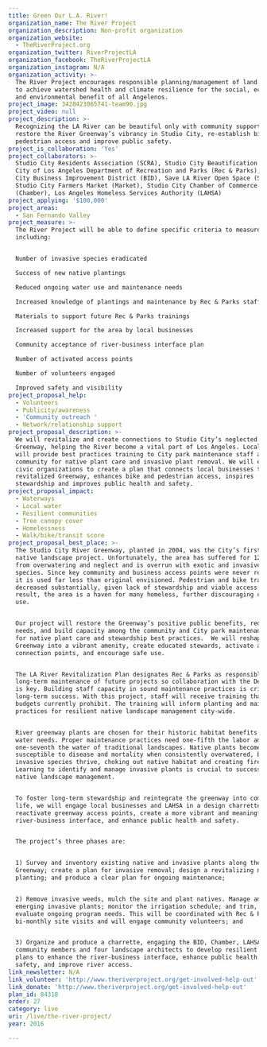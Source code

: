 ```yaml
---
title: Green Our L.A. River!
organization_name: The River Project
organization_description: Non-profit organization
organization_website:
  - TheRiverProject.org
organization_twitter: RiverProjectLA
organization_facebook: TheRiverProjectLA
organization_instagram: N/A
organization_activity: >-
  The River Project encourages responsible planning/management of land and water
  to achieve watershed health and climate resilience for the social, economic
  and environmental benefit of all Angelenos.
project_image: 3428423065741-team90.jpg
project_video: null
project_description: >-
  Recognizing the LA River can be beautiful only with community support, we will
  restore the River Greenway’s vibrancy in Studio City, re-establish bike and
  pedestrian access and improve public safety.
project_is_collaboration: 'Yes'
project_collaborators: >-
  Studio City Residents Association (SCRA), Studio City Beautification (SCBA),
  City of Los Angeles Department of Recreation and Parks (Rec & Parks), Studio
  City Business Improvement District (BID), Save LA River Open Space (SLAROS),
  Studio City Farmers Market (Market), Studio City Chamber of Commerce
  (Chamber), Los Angeles Homeless Services Authority (LAHSA)
project_applying: '$100,000'
project_areas:
  - San Fernando Valley
project_measure: >-
  The River Project will be able to define specific criteria to measure success
  including:


  Number of invasive species eradicated

  Success of new native plantings

  Reduced ongoing water use and maintenance needs

  Increased knowledge of plantings and maintenance by Rec & Parks staff

  Materials to support future Rec & Parks trainings 

  Increased support for the area by local businesses

  Community acceptance of river-business interface plan

  Number of activated access points

  Number of volunteers engaged

  Improved safety and visibility
project_proposal_help:
  - Volunteers
  - Publicity/awareness
  - 'Community outreach '
  - Network/relationship support
project_proposal_description: >-
  We will revitalize and create connections to Studio City’s neglected LA River
  Greenway, helping the River become a vital part of Los Angeles. Local experts
  will provide best practices training to City park maintenance staff and the
  community for native plant care and invasive plant removal. We will engage
  civic organizations to create a plan that connects local businesses to the
  revitalized Greenway, enhances bike and pedestrian access, inspires
  stewardship and improves public health and safety.
project_proposal_impact:
  - Waterways
  - Local water
  - Resilient communities
  - Tree canopy cover
  - Homelessness
  - Walk/bike/transit score
project_proposal_best_place: >-
  The Studio City River Greenway, planted in 2004, was the City’s first LA River
  native landscape project. Unfortunately, the area has suffered for 12 years
  from overwatering and neglect and is overrun with exotic and invasive plant
  species. Since key community and business access points were never realized,
  it is used far less than original envisioned. Pedestrian and bike traffic has
  decreased substantially, given lack of stewardship and viable access. As a
  result, the area is a haven for many homeless, further discouraging community
  use.  


  Our project will restore the Greenway’s positive public benefits, reduce water
  needs, and build capacity among the community and City park maintenance staff
  for native plant care and stewardship best practices.  We will reshape the
  Greenway into a vibrant amenity, create educated stewards, activate access and
  connection points, and encourage safe use. 


  The LA River Revitalization Plan designates Rec & Parks as responsible for
  long-term maintenance of future projects so collaboration with the Department
  is key. Building staff capacity in sound maintenance practices is critical to
  long-term success. With this project, staff will receive training that City
  budgets currently prohibit. The training will inform planting and maintenance
  practices for resilient native landscape management city-wide. 


  River greenway plants are chosen for their historic habitat benefits and low
  water needs. Proper maintenance practices need one-fifth the labor and
  one-seventh the water of traditional landscapes. Native plants become
  susceptible to disease and mortality when consistently overwatered, but exotic
  invasive species thrive, choking out native habitat and creating fire hazards.
  Learning to identify and manage invasive plants is crucial to successful
  native landscape management. 


  To foster long-term stewardship and reintegrate the greenway into community
  life, we will engage local businesses and LAHSA in a design charrette to
  reactivate greenway access points, create a more vibrant and meaningful
  river-business interface, and enhance public health and safety. 


  The project’s three phases are:


  1) Survey and inventory existing native and invasive plants along the
  Greenway; create a plan for invasive removal; design a revitalizing native
  planting; and produce a clear plan for ongoing maintenance;


  2) Remove invasive weeds, mulch the site and plant natives. Manage any
  emerging invasive plants; monitor the irrigation schedule; and trim, mulch and
  evaluate ongoing program needs. This will be coordinated with Rec & Parks’
  bi-monthly site visits and will engage community volunteers; and


  3) Organize and produce a charrette, engaging the BID, Chamber, LAHSA,
  community members and four landscape architects to develop resilient design
  plans to enhance the river-business interface, enhance public health and
  safety, and improve river access.
link_newsletter: N/A
link_volunteer: 'http://www.theriverproject.org/get-involved-help-out'
link_donate: 'http://www.theriverproject.org/get-involved-help-out'
plan_id: 84318
order: 27
category: live
uri: /live/the-river-project/
year: 2016

---
```

